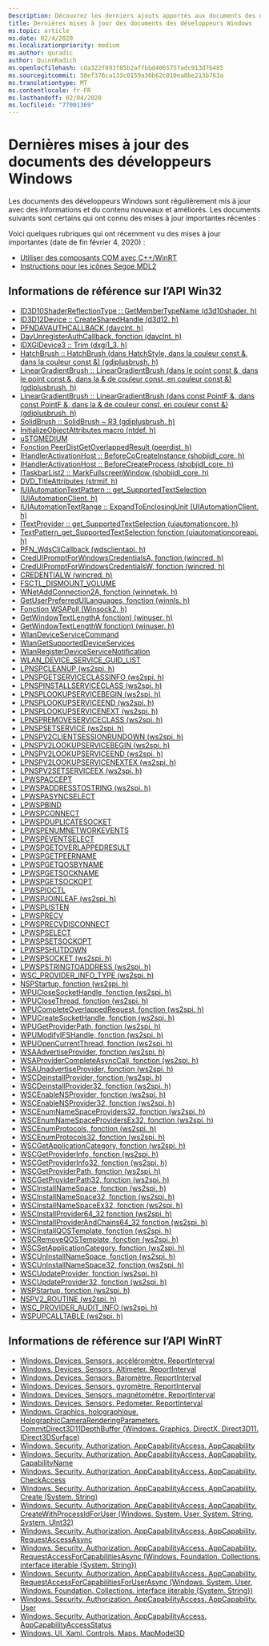 ```yaml
---
Description: Découvrez les derniers ajouts apportés aux documents des développeurs Windows.
title: Dernières mises à jour des documents des développeurs Windows
ms.topic: article
ms.date: 02/4/2020
ms.localizationpriority: medium
ms.author: quradic
author: QuinnRadich
ms.openlocfilehash: cda322f893f85b2affbbd4065757adc913d7b485
ms.sourcegitcommit: 58ef376ca133c0159a36b62c010ea8be213b763a
ms.translationtype: MT
ms.contentlocale: fr-FR
ms.lasthandoff: 02/04/2020
ms.locfileid: "77001369"
---
```

# <a name="latest-updates-to-the-windows-developer-docs"></a>Dernières mises à jour des documents des développeurs Windows

Les documents des développeurs Windows sont régulièrement mis à jour avec des informations et du contenu nouveaux et améliorés. Les documents suivants sont certains qui ont connu des mises à jour importantes récentes :

Voici quelques rubriques qui ont récemment vu des mises à jour importantes (date de fin février 4, 2020) :

<ul>
<li><a href="https://docs.microsoft.com/windows/uwp/cpp-and-winrt-apis/consume-com">Utiliser des composants COM avec C++/WinRT</a></li>
<li><a href="https://docs.microsoft.com/windows/uwp/design/style/segoe-ui-symbol-font">Instructions pour les icônes Segoe MDL2</a></li>
</ul>

## <a name="win32-api-reference"></a>Informations de référence sur l’API Win32

<ul>
<li><a href="https://docs.microsoft.com/windows/win32/api/d3d10shader/nf-d3d10shader-id3d10shaderreflectiontype-getmembertypename">ID3D10ShaderReflectionType :: GetMemberTypeName (d3d10shader. h)</a></li>
<li><a href="https://docs.microsoft.com/windows/win32/api/d3d12/nf-d3d12-id3d12device-createsharedhandle">ID3D12Device :: CreateSharedHandle (d3d12. h)</a></li>
<li><a href="https://docs.microsoft.com/windows/win32/api/davclnt/nc-davclnt-pfndavauthcallback">PFNDAVAUTHCALLBACK (davclnt. h)</a></li>
<li><a href="https://docs.microsoft.com/windows/win32/api/davclnt/nf-davclnt-davunregisterauthcallback">DavUnregisterAuthCallback, fonction (davclnt. h)</a></li>
<li><a href="https://docs.microsoft.com/windows/win32/api/dxgi1_3/nf-dxgi1_3-idxgidevice3-trim">IDXGIDevice3 :: Trim (dxgi1_3. h)</a></li>
<li><a href="https://docs.microsoft.com/windows/win32/api/gdiplusbrush/nf-gdiplusbrush-hatchbrush-hatchbrush(inhatchstyle_inconstcolor__inconstcolor_)">HatchBrush :: HatchBrush (dans HatchStyle, dans la couleur const &, dans la couleur const &) (gdiplusbrush. h)</a></li>
<li><a href="https://docs.microsoft.com/windows/win32/api/gdiplusbrush/nf-gdiplusbrush-lineargradientbrush-lineargradientbrush(inconstpoint__inconstpoint__inconstcolor__inconstcolor_)">LinearGradientBrush :: LinearGradientBrush (dans le point const &, dans le point const &, dans la & de couleur const, en couleur const &) (gdiplusbrush. h)</a></li>
<li><a href="https://docs.microsoft.com/windows/win32/api/gdiplusbrush/nf-gdiplusbrush-lineargradientbrush-lineargradientbrush(inconstpointf__inconstpointf__inconstcolor__inconstcolor_)">LinearGradientBrush :: LinearGradientBrush (dans const PointF &, dans const PointF &, dans la & de couleur const, en couleur const &) (gdiplusbrush. h)</a></li>
<li><a href="https://docs.microsoft.com/windows/win32/api/gdiplusbrush/nf-gdiplusbrush-solidbrush-solidbrush~r3">SolidBrush :: SolidBrush ~ R3 (gdiplusbrush. h)</a></li>
<li><a href="https://docs.microsoft.com/windows/win32/api/ntdef/nf-ntdef-initializeobjectattributes">InitializeObjectAttributes macro (ntdef. h)</a></li>
<li><a href="https://docs.microsoft.com/windows/win32/api/objidl/ns-objidl-ustgmedium~r1">uSTGMEDIUM</a></li>
<li><a href="https://docs.microsoft.com/windows/win32/api/peerdist/nf-peerdist-peerdistgetoverlappedresult">Fonction PeerDistGetOverlappedResult (peerdist. h)</a></li>
<li><a href="https://docs.microsoft.com/windows/win32/api/shobjidl_core/nf-shobjidl_core-ihandleractivationhost-beforecocreateinstance">IHandlerActivationHost :: BeforeCoCreateInstance (shobjidl_core. h)</a></li>
<li><a href="https://docs.microsoft.com/windows/win32/api/shobjidl_core/nf-shobjidl_core-ihandleractivationhost-beforecreateprocess">IHandlerActivationHost :: BeforeCreateProcess (shobjidl_core. h)</a></li>
<li><a href="https://docs.microsoft.com/windows/win32/api/shobjidl_core/nf-shobjidl_core-itaskbarlist2-markfullscreenwindow">ITaskbarList2 :: MarkFullscreenWindow (shobjidl_core. h)</a></li>
<li><a href="https://docs.microsoft.com/windows/win32/api/strmif/ns-strmif-dvd_titleattributes">DVD_TitleAttributes (strmif. h)</a></li>
<li><a href="https://docs.microsoft.com/windows/win32/api/uiautomationclient/nf-uiautomationclient-iuiautomationtextpattern-get_supportedtextselection">IUIAutomationTextPattern :: get_SupportedTextSelection (UIAutomationClient. h)</a></li>
<li><a href="https://docs.microsoft.com/windows/win32/api/uiautomationclient/nf-uiautomationclient-iuiautomationtextrange-expandtoenclosingunit">IUIAutomationTextRange :: ExpandToEnclosingUnit (UIAutomationClient. h)</a></li>
<li><a href="https://docs.microsoft.com/windows/win32/api/uiautomationcore/nf-uiautomationcore-itextprovider-get_supportedtextselection">ITextProvider :: get_SupportedTextSelection (uiautomationcore. h)</a></li>
<li><a href="https://docs.microsoft.com/windows/win32/api/uiautomationcoreapi/nf-uiautomationcoreapi-textpattern_get_supportedtextselection">TextPattern_get_SupportedTextSelection fonction (uiautomationcoreapi. h)</a></li>
<li><a href="https://docs.microsoft.com/windows/win32/api/wdsclientapi/nc-wdsclientapi-pfn_wdsclicallback">PFN_WdsCliCallback (wdsclientapi. h)</a></li>
<li><a href="https://docs.microsoft.com/windows/win32/api/wincred/nf-wincred-creduipromptforwindowscredentialsa">CredUIPromptForWindowsCredentialsA, fonction (wincred. h)</a></li>
<li><a href="https://docs.microsoft.com/windows/win32/api/wincred/nf-wincred-creduipromptforwindowscredentialsw">CredUIPromptForWindowsCredentialsW, fonction (wincred. h)</a></li>
<li><a href="https://docs.microsoft.com/windows/win32/api/wincred/ns-wincred-credentialw">CREDENTIALW (wincred. h)</a></li>
<li><a href="https://docs.microsoft.com/windows/win32/api/winioctl/ni-winioctl-fsctl_dismount_volume">FSCTL_DISMOUNT_VOLUME</a></li>
<li><a href="https://docs.microsoft.com/windows/win32/api/winnetwk/nf-winnetwk-wnetaddconnection2a">WNetAddConnection2A, fonction (winnetwk. h)</a></li>
<li><a href="https://docs.microsoft.com/windows/win32/api/winnls/nf-winnls-getuserpreferreduilanguages">GetUserPreferredUILanguages, fonction (winnls. h)</a></li>
<li><a href="https://docs.microsoft.com/windows/win32/api/winsock2/nf-winsock2-wsapoll">Fonction WSAPoll (Winsock2. h)</a></li>
<li><a href="https://docs.microsoft.com/windows/win32/api/winuser/nf-winuser-getwindowtextlengtha">GetWindowTextLengthA fonction) (winuser. h)</a></li>
<li><a href="https://docs.microsoft.com/windows/win32/api/winuser/nf-winuser-getwindowtextlengthw">GetWindowTextLengthW fonction) (winuser. h)</a></li>
<li><a href="https://docs.microsoft.com/windows/win32/api/wlanapi/nf-wlanapi-wlandeviceservicecommand">WlanDeviceServiceCommand</a></li>
<li><a href="https://docs.microsoft.com/windows/win32/api/wlanapi/nf-wlanapi-wlangetsupporteddeviceservices">WlanGetSupportedDeviceServices</a></li>
<li><a href="https://docs.microsoft.com/windows/win32/api/wlanapi/nf-wlanapi-wlanregisterdeviceservicenotification">WlanRegisterDeviceServiceNotification</a></li>
<li><a href="https://docs.microsoft.com/windows/win32/api/wlanapi/ns-wlanapi-wlan_device_service_guid_list">WLAN_DEVICE_SERVICE_GUID_LIST</a></li>
<li><a href="https://docs.microsoft.com/windows/win32/api/ws2spi/nc-ws2spi-lpnspcleanup">LPNSPCLEANUP (ws2spi. h)</a></li>
<li><a href="https://docs.microsoft.com/windows/win32/api/ws2spi/nc-ws2spi-lpnspgetserviceclassinfo">LPNSPGETSERVICECLASSINFO (ws2spi. h)</a></li>
<li><a href="https://docs.microsoft.com/windows/win32/api/ws2spi/nc-ws2spi-lpnspinstallserviceclass">LPNSPINSTALLSERVICECLASS (ws2spi. h)</a></li>
<li><a href="https://docs.microsoft.com/windows/win32/api/ws2spi/nc-ws2spi-lpnsplookupservicebegin">LPNSPLOOKUPSERVICEBEGIN (ws2spi. h)</a></li>
<li><a href="https://docs.microsoft.com/windows/win32/api/ws2spi/nc-ws2spi-lpnsplookupserviceend">LPNSPLOOKUPSERVICEEND (ws2spi. h)</a></li>
<li><a href="https://docs.microsoft.com/windows/win32/api/ws2spi/nc-ws2spi-lpnsplookupservicenext">LPNSPLOOKUPSERVICENEXT (ws2spi. h)</a></li>
<li><a href="https://docs.microsoft.com/windows/win32/api/ws2spi/nc-ws2spi-lpnspremoveserviceclass">LPNSPREMOVESERVICECLASS (ws2spi. h)</a></li>
<li><a href="https://docs.microsoft.com/windows/win32/api/ws2spi/nc-ws2spi-lpnspsetservice">LPNSPSETSERVICE (ws2spi. h)</a></li>
<li><a href="https://docs.microsoft.com/windows/win32/api/ws2spi/nc-ws2spi-lpnspv2clientsessionrundown">LPNSPV2CLIENTSESSIONRUNDOWN (ws2spi. h)</a></li>
<li><a href="https://docs.microsoft.com/windows/win32/api/ws2spi/nc-ws2spi-lpnspv2lookupservicebegin">LPNSPV2LOOKUPSERVICEBEGIN (ws2spi. h)</a></li>
<li><a href="https://docs.microsoft.com/windows/win32/api/ws2spi/nc-ws2spi-lpnspv2lookupserviceend">LPNSPV2LOOKUPSERVICEEND (ws2spi. h)</a></li>
<li><a href="https://docs.microsoft.com/windows/win32/api/ws2spi/nc-ws2spi-lpnspv2lookupservicenextex">LPNSPV2LOOKUPSERVICENEXTEX (ws2spi. h)</a></li>
<li><a href="https://docs.microsoft.com/windows/win32/api/ws2spi/nc-ws2spi-lpnspv2setserviceex">LPNSPV2SETSERVICEEX (ws2spi. h)</a></li>
<li><a href="https://docs.microsoft.com/windows/win32/api/ws2spi/nc-ws2spi-lpwspaccept">LPWSPACCEPT</a></li>
<li><a href="https://docs.microsoft.com/windows/win32/api/ws2spi/nc-ws2spi-lpwspaddresstostring">LPWSPADDRESSTOSTRING (ws2spi. h)</a></li>
<li><a href="https://docs.microsoft.com/windows/win32/api/ws2spi/nc-ws2spi-lpwspasyncselect">LPWSPASYNCSELECT</a></li>
<li><a href="https://docs.microsoft.com/windows/win32/api/ws2spi/nc-ws2spi-lpwspbind">LPWSPBIND</a></li>
<li><a href="https://docs.microsoft.com/windows/win32/api/ws2spi/nc-ws2spi-lpwspconnect">LPWSPCONNECT</a></li>
<li><a href="https://docs.microsoft.com/windows/win32/api/ws2spi/nc-ws2spi-lpwspduplicatesocket">LPWSPDUPLICATESOCKET</a></li>
<li><a href="https://docs.microsoft.com/windows/win32/api/ws2spi/nc-ws2spi-lpwspenumnetworkevents">LPWSPENUMNETWORKEVENTS</a></li>
<li><a href="https://docs.microsoft.com/windows/win32/api/ws2spi/nc-ws2spi-lpwspeventselect">LPWSPEVENTSELECT</a></li>
<li><a href="https://docs.microsoft.com/windows/win32/api/ws2spi/nc-ws2spi-lpwspgetoverlappedresult">LPWSPGETOVERLAPPEDRESULT</a></li>
<li><a href="https://docs.microsoft.com/windows/win32/api/ws2spi/nc-ws2spi-lpwspgetpeername">LPWSPGETPEERNAME</a></li>
<li><a href="https://docs.microsoft.com/windows/win32/api/ws2spi/nc-ws2spi-lpwspgetqosbyname">LPWSPGETQOSBYNAME</a></li>
<li><a href="https://docs.microsoft.com/windows/win32/api/ws2spi/nc-ws2spi-lpwspgetsockname">LPWSPGETSOCKNAME</a></li>
<li><a href="https://docs.microsoft.com/windows/win32/api/ws2spi/nc-ws2spi-lpwspgetsockopt">LPWSPGETSOCKOPT</a></li>
<li><a href="https://docs.microsoft.com/windows/win32/api/ws2spi/nc-ws2spi-lpwspioctl">LPWSPIOCTL</a></li>
<li><a href="https://docs.microsoft.com/windows/win32/api/ws2spi/nc-ws2spi-lpwspjoinleaf">LPWSPJOINLEAF (ws2spi. h)</a></li>
<li><a href="https://docs.microsoft.com/windows/win32/api/ws2spi/nc-ws2spi-lpwsplisten">LPWSPLISTEN</a></li>
<li><a href="https://docs.microsoft.com/windows/win32/api/ws2spi/nc-ws2spi-lpwsprecv">LPWSPRECV</a></li>
<li><a href="https://docs.microsoft.com/windows/win32/api/ws2spi/nc-ws2spi-lpwsprecvdisconnect">LPWSPRECVDISCONNECT</a></li>
<li><a href="https://docs.microsoft.com/windows/win32/api/ws2spi/nc-ws2spi-lpwspselect">LPWSPSELECT</a></li>
<li><a href="https://docs.microsoft.com/windows/win32/api/ws2spi/nc-ws2spi-lpwspsetsockopt">LPWSPSETSOCKOPT</a></li>
<li><a href="https://docs.microsoft.com/windows/win32/api/ws2spi/nc-ws2spi-lpwspshutdown">LPWSPSHUTDOWN</a></li>
<li><a href="https://docs.microsoft.com/windows/win32/api/ws2spi/nc-ws2spi-lpwspsocket">LPWSPSOCKET (ws2spi. h)</a></li>
<li><a href="https://docs.microsoft.com/windows/win32/api/ws2spi/nc-ws2spi-lpwspstringtoaddress">LPWSPSTRINGTOADDRESS (ws2spi. h)</a></li>
<li><a href="https://docs.microsoft.com/windows/win32/api/ws2spi/ne-ws2spi-wsc_provider_info_type">WSC_PROVIDER_INFO_TYPE (ws2spi. h)</a></li>
<li><a href="https://docs.microsoft.com/windows/win32/api/ws2spi/nf-ws2spi-nspstartup">NSPStartup, fonction (ws2spi. h)</a></li>
<li><a href="https://docs.microsoft.com/windows/win32/api/ws2spi/nf-ws2spi-wpuclosesockethandle">WPUCloseSocketHandle, fonction (ws2spi. h)</a></li>
<li><a href="https://docs.microsoft.com/windows/win32/api/ws2spi/nf-ws2spi-wpuclosethread">WPUCloseThread, fonction (ws2spi. h)</a></li>
<li><a href="https://docs.microsoft.com/windows/win32/api/ws2spi/nf-ws2spi-wpucompleteoverlappedrequest">WPUCompleteOverlappedRequest, fonction (ws2spi. h)</a></li>
<li><a href="https://docs.microsoft.com/windows/win32/api/ws2spi/nf-ws2spi-wpucreatesockethandle">WPUCreateSocketHandle, fonction (ws2spi. h)</a></li>
<li><a href="https://docs.microsoft.com/windows/win32/api/ws2spi/nf-ws2spi-wpugetproviderpath">WPUGetProviderPath, fonction (ws2spi. h)</a></li>
<li><a href="https://docs.microsoft.com/windows/win32/api/ws2spi/nf-ws2spi-wpumodifyifshandle">WPUModifyIFSHandle, fonction (ws2spi. h)</a></li>
<li><a href="https://docs.microsoft.com/windows/win32/api/ws2spi/nf-ws2spi-wpuopencurrentthread">WPUOpenCurrentThread, fonction (ws2spi. h)</a></li>
<li><a href="https://docs.microsoft.com/windows/win32/api/ws2spi/nf-ws2spi-wsaadvertiseprovider">WSAAdvertiseProvider, fonction (ws2spi. h)</a></li>
<li><a href="https://docs.microsoft.com/windows/win32/api/ws2spi/nf-ws2spi-wsaprovidercompleteasynccall">WSAProviderCompleteAsyncCall, fonction (ws2spi. h)</a></li>
<li><a href="https://docs.microsoft.com/windows/win32/api/ws2spi/nf-ws2spi-wsaunadvertiseprovider">WSAUnadvertiseProvider, fonction (ws2spi. h)</a></li>
<li><a href="https://docs.microsoft.com/windows/win32/api/ws2spi/nf-ws2spi-wscdeinstallprovider">WSCDeinstallProvider, fonction (ws2spi. h)</a></li>
<li><a href="https://docs.microsoft.com/windows/win32/api/ws2spi/nf-ws2spi-wscdeinstallprovider32">WSCDeinstallProvider32, fonction (ws2spi. h)</a></li>
<li><a href="https://docs.microsoft.com/windows/win32/api/ws2spi/nf-ws2spi-wscenablensprovider">WSCEnableNSProvider, fonction (ws2spi. h)</a></li>
<li><a href="https://docs.microsoft.com/windows/win32/api/ws2spi/nf-ws2spi-wscenablensprovider32">WSCEnableNSProvider32, fonction (ws2spi. h)</a></li>
<li><a href="https://docs.microsoft.com/windows/win32/api/ws2spi/nf-ws2spi-wscenumnamespaceproviders32">WSCEnumNameSpaceProviders32, fonction (ws2spi. h)</a></li>
<li><a href="https://docs.microsoft.com/windows/win32/api/ws2spi/nf-ws2spi-wscenumnamespaceprovidersex32">WSCEnumNameSpaceProvidersEx32, fonction (ws2spi. h)</a></li>
<li><a href="https://docs.microsoft.com/windows/win32/api/ws2spi/nf-ws2spi-wscenumprotocols">WSCEnumProtocols, fonction (ws2spi. h)</a></li>
<li><a href="https://docs.microsoft.com/windows/win32/api/ws2spi/nf-ws2spi-wscenumprotocols32">WSCEnumProtocols32, fonction (ws2spi. h)</a></li>
<li><a href="https://docs.microsoft.com/windows/win32/api/ws2spi/nf-ws2spi-wscgetapplicationcategory">WSCGetApplicationCategory, fonction (ws2spi. h)</a></li>
<li><a href="https://docs.microsoft.com/windows/win32/api/ws2spi/nf-ws2spi-wscgetproviderinfo">WSCGetProviderInfo, fonction (ws2spi. h)</a></li>
<li><a href="https://docs.microsoft.com/windows/win32/api/ws2spi/nf-ws2spi-wscgetproviderinfo32">WSCGetProviderInfo32, fonction (ws2spi. h)</a></li>
<li><a href="https://docs.microsoft.com/windows/win32/api/ws2spi/nf-ws2spi-wscgetproviderpath">WSCGetProviderPath, fonction (ws2spi. h)</a></li>
<li><a href="https://docs.microsoft.com/windows/win32/api/ws2spi/nf-ws2spi-wscgetproviderpath32">WSCGetProviderPath32, fonction (ws2spi. h)</a></li>
<li><a href="https://docs.microsoft.com/windows/win32/api/ws2spi/nf-ws2spi-wscinstallnamespace">WSCInstallNameSpace, fonction (ws2spi. h)</a></li>
<li><a href="https://docs.microsoft.com/windows/win32/api/ws2spi/nf-ws2spi-wscinstallnamespace32">WSCInstallNameSpace32, fonction (ws2spi. h)</a></li>
<li><a href="https://docs.microsoft.com/windows/win32/api/ws2spi/nf-ws2spi-wscinstallnamespaceex32">WSCInstallNameSpaceEx32, fonction (ws2spi. h)</a></li>
<li><a href="https://docs.microsoft.com/windows/win32/api/ws2spi/nf-ws2spi-wscinstallprovider64_32">WSCInstallProvider64_32 fonction (ws2spi. h)</a></li>
<li><a href="https://docs.microsoft.com/windows/win32/api/ws2spi/nf-ws2spi-wscinstallproviderandchains64_32">WSCInstallProviderAndChains64_32 fonction (ws2spi. h)</a></li>
<li><a href="https://docs.microsoft.com/windows/win32/api/ws2spi/nf-ws2spi-wscinstallqostemplate">WSCInstallQOSTemplate, fonction (ws2spi. h)</a></li>
<li><a href="https://docs.microsoft.com/windows/win32/api/ws2spi/nf-ws2spi-wscremoveqostemplate">WSCRemoveQOSTemplate, fonction (ws2spi. h)</a></li>
<li><a href="https://docs.microsoft.com/windows/win32/api/ws2spi/nf-ws2spi-wscsetapplicationcategory">WSCSetApplicationCategory, fonction (ws2spi. h)</a></li>
<li><a href="https://docs.microsoft.com/windows/win32/api/ws2spi/nf-ws2spi-wscuninstallnamespace">WSCUnInstallNameSpace, fonction (ws2spi. h)</a></li>
<li><a href="https://docs.microsoft.com/windows/win32/api/ws2spi/nf-ws2spi-wscuninstallnamespace32">WSCUnInstallNameSpace32, fonction (ws2spi. h)</a></li>
<li><a href="https://docs.microsoft.com/windows/win32/api/ws2Already up to date.
spi/nf-ws2spi-wscupdateprovider">WSCUpdateProvider, fonction (ws2spi. h)</a></li>
<li><a href="https://docs.microsoft.com/windows/win32/api/ws2spi/nf-ws2spi-wscupdateprovider32">WSCUpdateProvider32, fonction (ws2spi. h)</a></li>
<li><a href="https://docs.microsoft.com/windows/win32/api/ws2spi/nf-ws2spi-wspstartup">WSPStartup, fonction (ws2spi. h)</a></li>
<li><a href="https://docs.microsoft.com/windows/win32/api/ws2spi/ns-ws2spi-nspv2_routine">NSPV2_ROUTINE (ws2spi. h)</a></li>
<li><a href="https://docs.microsoft.com/windows/win32/api/ws2spi/ns-ws2spi-wsc_provider_audit_info">WSC_PROVIDER_AUDIT_INFO (ws2spi. h)</a></li>
<li><a href="https://docs.microsoft.com/windows/win32/api/ws2spi/ns-ws2spi-wspupcalltable">WSPUPCALLTABLE (ws2spi. h)</a></li>
</ul>

## <a name="winrt-api-reference"></a>Informations de référence sur l’API WinRT

<ul>
<li><a href="https://docs.microsoft.com/uwp/api/windows.devices.sensors.accelerometer.reportinterval">Windows. Devices. Sensors. accéléromètre. ReportInterval</a></li>
<li><a href="https://docs.microsoft.com/uwp/api/windows.devices.sensors.altimeter.reportinterval">Windows. Devices. Sensors. Altimeter. ReportInterval</a></li>
<li><a href="https://docs.microsoft.com/uwp/api/windows.devices.sensors.barometer.reportinterval">Windows. Devices. Sensors. Baromètre. ReportInterval</a></li>
<li><a href="https://docs.microsoft.com/uwp/api/windows.devices.sensors.gyrometer.reportinterval">Windows. Devices. Sensors. gyromètre. ReportInterval</a></li>
<li><a href="https://docs.microsoft.com/uwp/api/windows.devices.sensors.magnetometer.reportinterval">Windows. Devices. Sensors. magnétomètre. ReportInterval</a></li>
<li><a href="https://docs.microsoft.com/uwp/api/windows.devices.sensors.pedometer.reportinterval">Windows. Devices. Sensors. Pedometer. ReportInterval</a></li>
<li><a href="https://docs.microsoft.com/uwp/api/windows.graphics.holographic.holographiccamerarenderingparameters.commitdirect3d11depthbuffer">Windows. Graphics. holographique. HolographicCameraRenderingParameters. CommitDirect3D11DepthBuffer (Windows. Graphics. DirectX. Direct3D11. IDirect3DSurface)</a></li>
<li><a href="https://docs.microsoft.com/uwp/api/windows.security.authorization.appcapabilityaccess.appcapability">Windows. Security. Authorization. AppCapabilityAccess. AppCapability</a></li>
<li><a href="https://docs.microsoft.com/uwp/api/windows.security.authorization.appcapabilityaccess.appcapability.capabilityname">Windows. Security. Authorization. AppCapabilityAccess. AppCapability. CapabilityName</a></li>
<li><a href="https://docs.microsoft.com/uwp/api/windows.security.authorization.appcapabilityaccess.appcapability.checkaccess">Windows. Security. Authorization. AppCapabilityAccess. AppCapability. CheckAccess</a></li>
<li><a href="https://docs.microsoft.com/uwp/api/windows.security.authorization.appcapabilityaccess.appcapability.create">Windows. Security. Authorization. AppCapabilityAccess. AppCapability. Create (System. String)</a></li>
<li><a href="https://docs.microsoft.com/uwp/api/windows.security.authorization.appcapabilityaccess.appcapability.createwithprocessidforuser">Windows. Security. Authorization. AppCapabilityAccess. AppCapability. CreateWithProcessIdForUser (Windows. System. User, System. String, System. UInt32)</a></li>
<li><a href="https://docs.microsoft.com/uwp/api/windows.security.authorization.appcapabilityaccess.appcapability.requestaccessasync">Windows. Security. Authorization. AppCapabilityAccess. AppCapability. RequestAccessAsync</a></li>
<li><a href="https://docs.microsoft.com/uwp/api/windows.security.authorization.appcapabilityaccess.appcapability.requestaccessforcapabilitiesasync">Windows. Security. Authorization. AppCapabilityAccess. AppCapability. RequestAccessForCapabilitiesAsync (Windows. Foundation. Collections. interface iiterable {System. String})</a></li>
<li><a href="https://docs.microsoft.com/uwp/api/windows.security.authorization.appcapabilityaccess.appcapability.requestaccessforcapabilitiesforuserasync">Windows. Security. Authorization. AppCapabilityAccess. AppCapability. RequestAccessForCapabilitiesForUserAsync (Windows. System. User, Windows. Foundation. Collections. interface iiterable {System. String})</a></li>
<li><a href="https://docs.microsoft.com/uwp/api/windows.security.authorization.appcapabilityaccess.appcapability.user">Windows. Security. Authorization. AppCapabilityAccess. AppCapability. User</a></li>
<li><a href="https://docs.microsoft.com/uwp/api/windows.security.authorization.appcapabilityaccess.appcapabilityaccessstatus">Windows. Security. Authorization. AppCapabilityAccess. AppCapabilityAccessStatus</a></li>
<li><a href="https://docs.microsoft.com/uwp/api/windows.ui.xaml.controls.maps.mapmodel3d">Windows. UI. Xaml. Controls. Maps. MapModel3D</a></li>
</ul>
